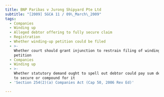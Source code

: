 ```yaml
---
title: BNP Paribas v Jurong Shipyard Pte Ltd
subtitle: "[2009] SGCA 11 / 09\_March\_2009"
tags:
  - Companies
  - Winding up
  - Alleged debtor offering to fully secure claim
  - Registration
  - Whether winding-up petition could be filed
  - >-
    Whether court should grant injunction to restrain filing of winding-up
    petition
  - Companies
  - Winding up
  - >-
    Whether statutory demand ought to spell out debtor could pay sum demanded or
    to secure or compound for it
  - 'Section 254(2)(a) Companies Act (Cap 50, 2006 Rev Ed)'

---
```


